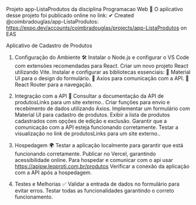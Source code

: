 Projeto app-ListaProdutos da disciplina Programacao Web 👋
O aplicativo desse projeto foi publicado online no link: ✔ Created @coimbradouglas/app-ListaProdutos: https://expo.dev/accounts/coimbradouglas/projects/app-ListaProdutos on EAS

Aplicativo de Cadastro de Produtos

1. Configuração do Ambiente 🛠️
Instalar o Node.js e configurar o VS Code com extensões recomendadas para React.
Criar um novo projeto React utilizando Vite.
Instalar e configurar as bibliotecas essenciais:
🎨 Material UI para o design do formulário.
🔗 Axios para comunicação com a API.
🚀 React Router para a navegação.

3. Integração com a API 🔄
Consultar a documentação da API de produtosLinks para um site externo..
Criar funções para envio e recebimento de dados utilizando Axios.
Implementar um formulário com Material UI para cadastro de produtos.
Exibir a lista de produtos cadastrados com opções de edição e exclusão.
Garantir que a comunicação com a API esteja funcionando corretamente.
Testar a visualização no link de produtosLinks para um site externo..

5. Hospedagem 🌍
Testar a aplicação localmente para garantir que está funcionando corretamente.
Publicar no Vercel, garantindo acessibilidade online.  Para hospedar e comunicar com o api usar https://apipw.leoproti.com.br/produtos
Verificar a conexão da aplicação com a API após a hospedagem.

7. Testes e Melhorias ✅
Validar a entrada de dados no formulário para evitar erros.
Testar todas as funcionalidades garantindo o correto funcionamento.
